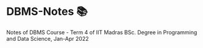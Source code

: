# DBMS-Notes :books:	
Notes of DBMS Course - Term 4 of IIT Madras BSc. Degree in Programming and Data Science, Jan-Apr 2022
